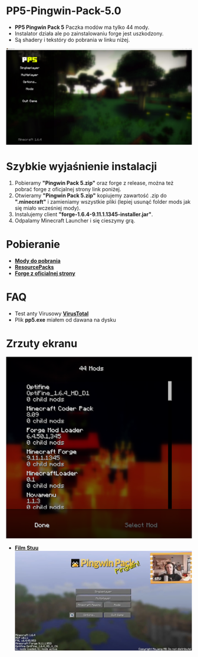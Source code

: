 # PP5-Pingwin-Pack-5.0
- **PP5 Pingwin Pack 5** Paczka modów ma tylko 44 mody.
- Instalator działa ale po zainstalowaniu forge jest uszkodzony.
- Są shadery i tekstóry do pobrania w linku niżej.

![1](png/1.png)

# Szybkie wyjaśnienie instalacji

1. Pobieramy **"Pingwin Pack 5.zip"** oraz forge z release, można też pobrać forge z oficjalnej strony link poniżej.
2. Otwieramy **"Pingwin Pack 5.zip"** kopiujemy zawartość .zip do **".minecraft"** i zamieniamy wszystkie pliki (lepiej usunąć folder mods jak się miało wcześniej mody).
3. Instalujemy client **"forge-1.6.4-9.11.1.1345-installer.jar"**.
4. Odpalamy Minecraft Launcher i się cieszymy grą.

# Pobieranie

- **[Mody do pobrania](https://github.com/KryskiPL/PP5-Pingwin-Pack-5.0-half/releases/tag/PP5)**
- **[ResourcePacks](https://github.com/KryskiPL/PP5-Pingwin-Pack-5.0-half/releases/tag/PP5-resourcepacks)**
- **[Forge z oficialnej strony](https://files.minecraftforge.net/net/minecraftforge/forge/index_1.6.4.html)**

# FAQ

- Test anty Virusowy **[VirusTotal](https://www.virustotal.com/gui/file/d3831a7cc087e8bca09f6713b8962b6e848e2921fc11853070bd5193870f1cff/detection)**
- Plik **pp5.exe** miałem od dawana na dysku

# Zrzuty ekranu

![2](png/2.png)
- **[Film Stuu](https://youtu.be/ns500w9JZrs)**
![3](png/3.png)
